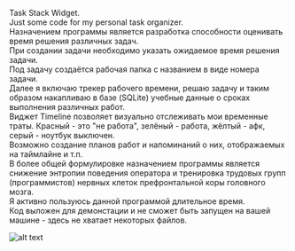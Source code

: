 Task Stack Widget.  
Just some code for my personal task organizer.  
Назначением программы является разработка способности оценивать время решения различных задач.  
При создании задачи необходимо указать ожидаемое время решения задачи.  
Под задачу создаётся рабочая папка с названием в виде номера задачи.  
Далее я включаю трекер рабочего времени, решаю задачу и таким образом накапливаю в базе (SQLite) учебные данные о сроках выполнения различных работ.  
Виджет Timeline позволяет визуально отслеживать мои временные траты. Красный - это "не работа", зелёный - работа, жёлтый - афк, серый - ноутбук выключен.  
Возможно создание планов работ и напоминаний о них, отображаемых на таймлайне и т.п.  
В более общей формулировке назначением программы является снижение энтропии поведения оператора и тренировка трудовых групп (программистов) нервных клеток префронтальной коры головного мозга.  
Я активно пользуюсь данной программой длительное время.  
Код выложен для демонстации и не сможет быть запущен на вашей машине - здесь не хватает некоторых файлов.

![alt text](https://i.imgur.com/UqI1e9v.png)
